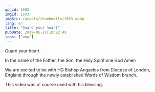 ```yaml
---
wp_id: 1602
imgId: 1603
imgSrc: /assets/thumbnails/1603.webp
lang: en
title: "Guard your heart"
pubDate: 2019-06-21T10:22:49
tags: ["wow"]
---
```


<!-- page: 6 -->

<p>Guard your heart</p>
<p>In the name of the Father, the Son, the Holy Spirit one God Amen</p>
<p>We are excited to be with HG Bishop Angaelos from Diocese of London, England through the newly established Words of Wisdom branch.</p>
<p>This video was of course used with his blessing.</p>
